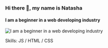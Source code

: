 <!---
Nattyme/Nattyme is a ✨ special ✨ repository because its `README.md` (this file) appears on your GitHub profile.
You can click the Preview link to take a look at your changes.
--->

### Hi there 👋, my name is Natasha
#### I am a beginner in a web developing industry
![I am a beginner in a web developing industry](https://arturssmirnovs.github.io/github-profile-readme-generator/images/banner.png)

Skills: JS / HTML / CSS






